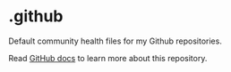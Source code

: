 # .github
Default community health files for my Github repositories.

Read [GitHub docs](https://docs.github.com/en/communities/setting-up-your-project-for-healthy-contributions/creating-a-default-community-health-file) to learn more about this repository.

